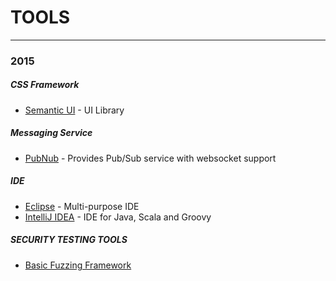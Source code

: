 # TOOLS

---

### 2015

##### CSS Framework
+   [Semantic UI](http://semantic-ui.com) - UI Library

##### Messaging Service
+   [PubNub](https://www.pubnub.com/) - Provides Pub/Sub service with websocket support

##### IDE
+   [Eclipse](https://eclipse.org/) - Multi-purpose IDE
+   [IntelliJ IDEA](https://www.jetbrains.com/idea/) - IDE for Java, Scala and Groovy

##### SECURITY TESTING TOOLS
+   [Basic Fuzzing Framework](https://www.cert.org/vulnerability-analysis/tools/bff.cfm)